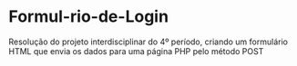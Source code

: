 # Formul-rio-de-Login
Resolução do projeto interdisciplinar do 4º período, criando um formulário HTML que envia os dados para uma página PHP pelo método POST
